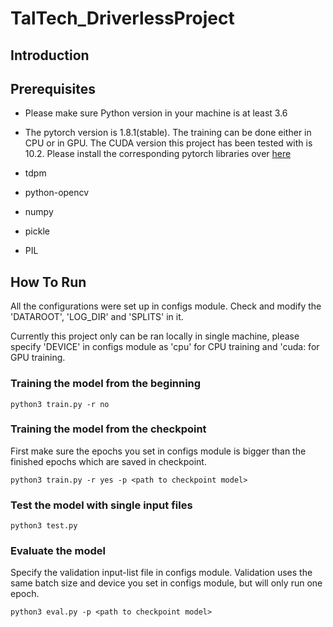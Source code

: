 # TalTech_DriverlessProject

## Introduction

## Prerequisites
* Please make sure Python version in your machine is at least 3.6

* The pytorch version is 1.8.1(stable). The training can be done either in CPU 
or in GPU. The CUDA version this project has been tested with is 10.2. Please
install the corresponding pytorch libraries over [here](https://pytorch.org/get-started/locally/)

* tdpm
    
* python-opencv
    
* numpy
    
* pickle
    
* PIL

## How To Run
All the configurations were set up in configs module. Check and modify the 
'DATAROOT', 'LOG_DIR' and 'SPLITS' in it. 

Currently this project only can be ran locally in single machine, please specify
'DEVICE' in configs module as 'cpu' for CPU training and 'cuda:<id of GPU> for GPU
training. 


### Training the model from the beginning
```
python3 train.py -r no
```
### Training the model from the checkpoint
First make sure the epochs you set in configs module is bigger than the finished 
epochs which are saved in checkpoint.

```
python3 train.py -r yes -p <path to checkpoint model>
```

### Test the model with single input files
```
python3 test.py
```

### Evaluate the model
Specify the validation input-list file in configs module. Validation uses the 
same batch size and device you set in configs module, but will only run one epoch.

```
python3 eval.py -p <path to checkpoint model>
```